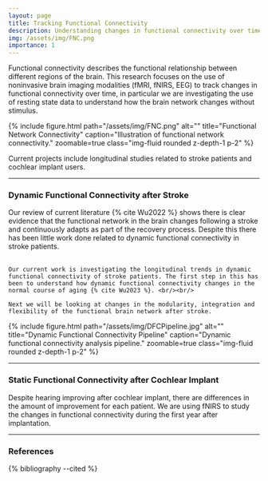 ```yaml
---
layout: page
title: Tracking Functional Connectivity
description: Understanding changes in functional connectivity over time
img: /assets/img/FNC.png
importance: 1
---
```


Functional connectivity describes the functional relationship between different regions of the brain. This research focuses on the use of noninvasive brain imaging modalities (fMRI, fNIRS, EEG) to track changes in functional connectivity over time, in particular we are investigating the use of resting state data to understand how the brain network changes without stimulus.

<div class="row justify-content-center">
  <div class="col-sm-8 mt-3 mt-md-0">
    {% include figure.html path="/assets/img/FNC.png" alt="" title="Functional Network Connectivity" caption="Illustration of functional network connectivity." zoomable=true class="img-fluid rounded z-depth-1 p-2" %}
  </div>
</div>

Current projects include longitudinal studies related to stroke patients and cochlear implant users.

---
### Dynamic Functional Connectivity after Stroke

<div class="row align-items-center">
  <div class="col-sm-4 mt-3 mt-md-0">
    Our review of current literature {% cite Wu2022 %} shows there is clear evidence that the functional network in the brain changes following a stroke and continuously adapts as part of the recovery process. Despite this there has been little work done related to dynamic functional connectivity in stroke patients.<br/><br/>

    Our current work is investigating the longitudinal trends in dynamic functional connectivity of stroke patients. The first step in this has been to understand how dynamic functional connectivity changes in the normal course of aging {% cite Wu2023 %}. <br/><br/>

    Next we will be looking at changes in the modularity, integration and flexibility of the functional brain network after stroke.
  </div>
  <div class="col-sm-8 mt-3 mt-md-0">
    {% include figure.html path="/assets/img/DFCPipeline.jpg" alt="" title="Dynamic Functional Connectivity Pipeline" caption="Dynamic functional connectivity analysis pipeline." zoomable=true class="img-fluid rounded z-depth-1 p-2" %}
  </div>
</div>

---

### Static Functional Connectivity after Cochlear Implant

Despite hearing improving after cochlear implant, there are differences in the amount of improvement for each patient. We are using fNIRS to study the changes in functional connectivity during the first year after implantation.

---

### References
<div class="references">
  {% bibliography --cited %}
</div>
